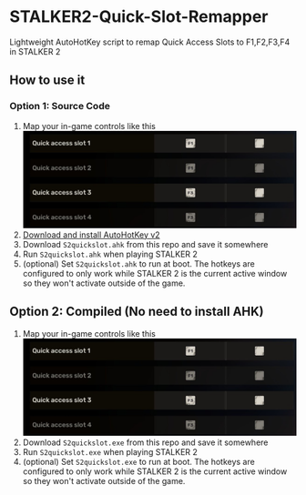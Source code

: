 # STALKER2-Quick-Slot-Remapper
Lightweight AutoHotKey script to remap Quick Access Slots to F1,F2,F3,F4 in STALKER 2


## How to use it
### Option 1: Source Code
1. Map your in-game controls like this
![s](/ControlSettings.jpg)
3. [Download and install AutoHotKey v2](https://www.autohotkey.com/)
4. Download `S2quickslot.ahk` from this repo and save it somewhere
5. Run `S2quickslot.ahk` when playing STALKER 2
6. (optional) Set `S2quickslot.ahk` to run at boot.  The hotkeys are configured to only work while STALKER 2 is the current active window so they won't activate outside of the game.


## Option 2: Compiled (No need to install AHK)
1. Map your in-game controls like this
![s](/ControlSettings.jpg)
4. Download `S2quickslot.exe` from this repo and save it somewhere
5. Run `S2quickslot.exe` when playing STALKER 2
6. (optional) Set `S2quickslot.exe` to run at boot.  The hotkeys are configured to only work while STALKER 2 is the current active window so they won't activate outside of the game.
